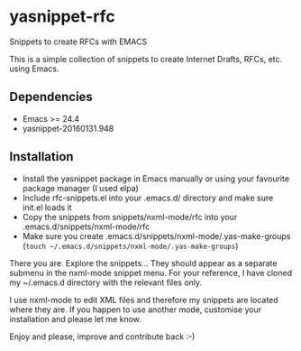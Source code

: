 # yasnippet-rfc
Snippets to create RFCs with EMACS

This is a simple collection of snippets to create Internet Drafts, RFCs, etc. using Emacs.

## Dependencies

* Emacs >= 24.4
* yasnippet-20160131.948

## Installation

* Install the yasnippet package in Emacs manually or using your favourite package manager (I used elpa)
* Include rfc-snippets.el into your .emacs.d/ directory and make sure init.el loads it
* Copy the snippets from snippets/nxml-mode/rfc  into your .emacs.d/snippets/nxml-mode/rfc
* Make sure you create .emacs.d/snippets/nxml-mode/.yas-make-groups (`touch ~/.emacs.d/snippets/nxml-mode/.yas-make-groups`)

There you are. Explore the snippets... They should appear as a separate submenu in the nxml-mode snippet menu. For your reference, I have cloned my ~/.emacs.d directory with the relevant files only.

I use nxml-mode to edit XML files and therefore my snippets are located where they are. If you happen to use another mode, customise your installation and please let me know.

Enjoy and please, improve and contribute back :-)


